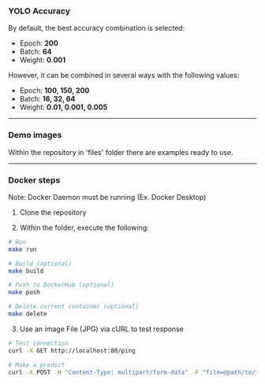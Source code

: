 ### YOLO Accuracy

By default, the best accuracy combination is selected:  
- Epoch: **200**
- Batch: **64**
- Weight: **0.001**

However, it can be combined in several ways with the following values:

- Epoch: **100, 150, 200**
- Batch: **16, 32, 64**
- Weight: **0.01, 0.001, 0.005**

---
### Demo images
Within the repository in 'files' folder there are examples ready to use.

---
### Docker steps

Note: Docker Daemon must be running (Ex. Docker Desktop)

1. Clone the repository

2. Within the folder, execute the following:

```bash
# Run
make run

# Build (optional)
make build

# Push to DockerHub (optional)
make push

# Delete current container (optional)
make delete
```
  
  3. Use an image File (JPG) via cURL to test response

  ```bash
  # Test connection
  curl -X GET http://localhost:80/ping

  # Make a predict
  curl -X POST -H "Content-Type: multipart/form-data" -F "file=@path/to/image/image.jpg" -F "epoch=200" -F "batch=64" -F "weight_decay=0.001" http://localhost:80/predict --output -
  ```
  

